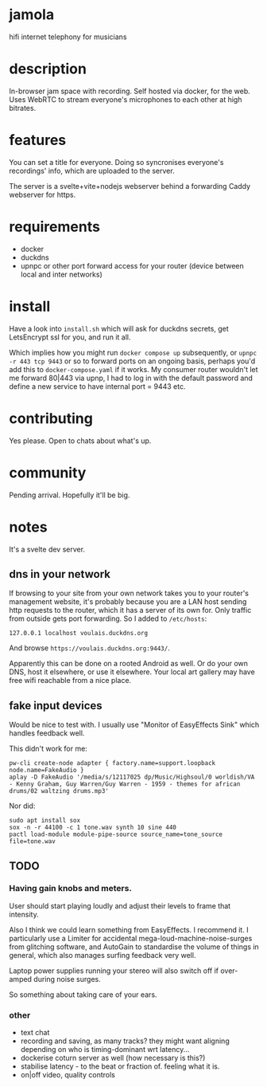 # jamola

hifi internet telephony for musicians

# description

In-browser jam space with recording. Self hosted via docker, for the web. Uses WebRTC to stream everyone's microphones to each other at high bitrates.

# features

You can set a title for everyone. Doing so syncronises everyone's recordings' info, which are uploaded to the server.

The server is a svelte+vite+nodejs webserver behind a forwarding Caddy webserver for https.

# requirements

- docker
- duckdns
- upnpc or other port forward access for your router (device between local and inter networks)

# install

Have a look into `install.sh` which will ask for duckdns secrets, get LetsEncrypt ssl for you, and run it all.

Which implies how you might run `docker compose up` subsequently, or `upnpc -r 443 tcp 9443` or so to forward ports on an ongoing basis, perhaps you'd add this to `docker-compose.yaml` if it works. My consumer router wouldn't let me forward 80|443 via upnp, I had to log in with the default password and define a new service to have internal port = 9443 etc.

# contributing

Yes please. Open to chats about what's up.

# community

Pending arrival. Hopefully it'll be big.

# notes

It's a svelte dev server.

## dns in your network

If browsing to your site from your own network takes you to your router's management website, it's probably because you are a LAN host sending http requests to the router, which it has a server of its own for. Only traffic from outside gets port forwarding. So I added to `/etc/hosts`:
```
127.0.0.1 localhost voulais.duckdns.org
```
And browse `https://voulais.duckdns.org:9443/`.

Apparently this can be done on a rooted Android as well. Or do your own DNS, host it elsewhere, or use it elsewhere. Your local art gallery may have free wifi reachable from a nice place.

## fake input devices

Would be nice to test with. I usually use "Monitor of EasyEffects Sink" which handles feedback well. 

This didn't work for me:
```
pw-cli create-node adapter { factory.name=support.loopback node.name=FakeAudio }
aplay -D FakeAudio '/media/s/12117025 dp/Music/Highsoul/0 worldish/VA - Kenny Graham, Guy Warren/Guy Warren - 1959 - themes for african drums/02 waltzing drums.mp3'
```

Nor did:
```
sudo apt install sox
sox -n -r 44100 -c 1 tone.wav synth 10 sine 440
pactl load-module module-pipe-source source_name=tone_source file=tone.wav
```

## TODO

### Having gain knobs and meters.

User should start playing loudly and adjust their levels
                                to frame that intensity.

Also I think we could learn something from EasyEffects.
I recommend it.
I particularly use a Limiter
 for accidental mega-loud-machine-noise-surges
     from glitching software,
and AutoGain
 to standardise the volume of things in general,
 which also manages surfing feedback very well.

 Laptop power supplies running your stereo
  will also switch off if over-amped
 during noise surges.

So something about taking care of your ears.

### other

 - text chat
 - recording and saving, as many tracks? they might want aligning depending on who is timing-dominant wrt latency...
 - dockerise coturn server as well (how necessary is this?)
 - stabilise latency - to the beat or fraction of. feeling what it is.
 - on|off video, quality controls

